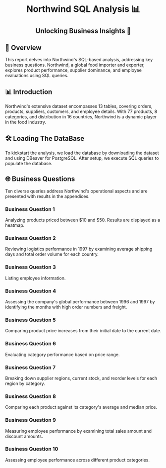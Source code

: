 <h1 align="center">Northwind SQL Analysis 📊</h1>

<h2 align="center">Unlocking Business Insights 🚀</h2>


## 📝 Overview
This report delves into Northwind's SQL-based analysis, addressing key business questions. Northwind, a global food importer and exporter, explores product performance, supplier dominance, and employee evaluations using SQL queries.

## 📊 Introduction
Northwind's extensive dataset encompasses 13 tables, covering orders, products, suppliers, customers, and employee details. With 77 products, 8 categories, and distribution in 16 countries, Northwind is a dynamic player in the food industry.

## 🛠️ Loading The DataBase
To kickstart the analysis, we load the database by downloading the dataset and using DBeaver for PostgreSQL. After setup, we execute SQL queries to populate the database.

## 🌐 Business Questions
Ten diverse queries address Northwind's operational aspects and are presented with results in the appendices.

### Business Question 1
Analyzing products priced between $10 and $50. Results are displayed as a heatmap.

### Business Question 2
Reviewing logistics performance in 1997 by examining average shipping days and total order volume for each country.

### Business Question 3
Listing employee information.

### Business Question 4
Assessing the company's global performance between 1996 and 1997 by identifying the months with high order numbers and freight.

### Business Question 5
Comparing product price increases from their initial date to the current date.

### Business Question 6
Evaluating category performance based on price range.

### Business Question 7
Breaking down supplier regions, current stock, and reorder levels for each region by category.

### Business Question 8
Comparing each product against its category's average and median price.

### Business Question 9
Measuring employee performance by examining total sales amount and discount amounts.

### Business Question 10
Assessing employee performance across different product categories.
